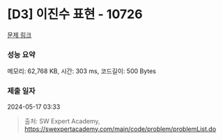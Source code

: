 # [D3] 이진수 표현 - 10726 

[문제 링크](https://swexpertacademy.com/main/code/problem/problemDetail.do?contestProbId=AXRSXf_a9qsDFAXS) 

### 성능 요약

메모리: 62,768 KB, 시간: 303 ms, 코드길이: 500 Bytes

### 제출 일자

2024-05-17 03:33



> 출처: SW Expert Academy, https://swexpertacademy.com/main/code/problem/problemList.do